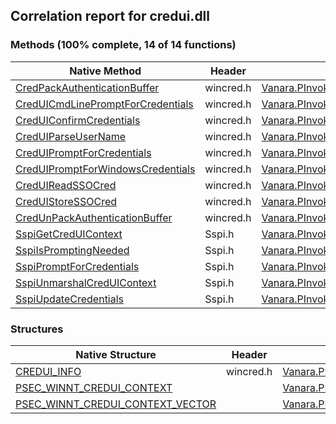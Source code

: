 ## Correlation report for credui.dll  
### Methods (100% complete, 14 of 14 functions)  
Native Method | Header | Managed Method  
--- | --- | ---  
[CredPackAuthenticationBuffer](http://msdn2.microsoft.com/en-us/library/aa374802) | wincred.h | [Vanara.PInvoke.CredUI.CredPackAuthenticationBuffer](https://github.com/dahall/Vanara/search?l=C%23&q=CredPackAuthenticationBuffer)  
[CredUICmdLinePromptForCredentials](http://msdn2.microsoft.com/en-us/library/aa374802) | wincred.h | [Vanara.PInvoke.CredUI.CredUICmdLinePromptForCredentials](https://github.com/dahall/Vanara/search?l=C%23&q=CredUICmdLinePromptForCredentials)  
[CredUIConfirmCredentials](http://msdn2.microsoft.com/en-us/library/aa375173) | wincred.h | [Vanara.PInvoke.CredUI.CredUIConfirmCredentials](https://github.com/dahall/Vanara/search?l=C%23&q=CredUIConfirmCredentials)  
[CredUIParseUserName](http://msdn2.microsoft.com/en-us/library/aa375175) | wincred.h | [Vanara.PInvoke.CredUI.CredUIParseUserName](https://github.com/dahall/Vanara/search?l=C%23&q=CredUIParseUserName)  
[CredUIPromptForCredentials](http://msdn2.microsoft.com/en-us/library/aa375177) | wincred.h | [Vanara.PInvoke.CredUI.CredUIPromptForCredentials](https://github.com/dahall/Vanara/search?l=C%23&q=CredUIPromptForCredentials)  
[CredUIPromptForWindowsCredentials](http://msdn2.microsoft.com/en-us/library/aa375178) | wincred.h | [Vanara.PInvoke.CredUI.CredUIPromptForWindowsCredentials](https://github.com/dahall/Vanara/search?l=C%23&q=CredUIPromptForWindowsCredentials)  
[CredUIReadSSOCred](http://msdn2.microsoft.com/en-us/library/aa375177) | wincred.h | [Vanara.PInvoke.CredUI.CredUIReadSSOCred](https://github.com/dahall/Vanara/search?l=C%23&q=CredUIReadSSOCred)  
[CredUIStoreSSOCred](http://msdn2.microsoft.com/en-us/library/aa375181) | wincred.h | [Vanara.PInvoke.CredUI.CredUIStoreSSOCred](https://github.com/dahall/Vanara/search?l=C%23&q=CredUIStoreSSOCred)  
[CredUnPackAuthenticationBuffer](http://msdn2.microsoft.com/en-us/library/aa375185) | wincred.h | [Vanara.PInvoke.CredUI.CredUnPackAuthenticationBuffer](https://github.com/dahall/Vanara/search?l=C%23&q=CredUnPackAuthenticationBuffer)  
[SspiGetCredUIContext](https://www.google.com/search?num=5&q=SspiGetCredUIContext+site%3Amicrosoft.com) | Sspi.h | [Vanara.PInvoke.CredUI.SspiGetCredUIContext](https://github.com/dahall/Vanara/search?l=C%23&q=SspiGetCredUIContext)  
[SspiIsPromptingNeeded](https://www.google.com/search?num=5&q=SspiIsPromptingNeeded+site%3Amicrosoft.com) | Sspi.h | [Vanara.PInvoke.CredUI.SspiIsPromptingNeeded](https://github.com/dahall/Vanara/search?l=C%23&q=SspiIsPromptingNeeded)  
[SspiPromptForCredentials](https://www.google.com/search?num=5&q=SspiPromptForCredentialsA+site%3Amicrosoft.com) | Sspi.h | [Vanara.PInvoke.CredUI.SspiPromptForCredentials](https://github.com/dahall/Vanara/search?l=C%23&q=SspiPromptForCredentials)  
[SspiUnmarshalCredUIContext](https://www.google.com/search?num=5&q=SspiUnmarshalCredUIContext+site%3Amicrosoft.com) | Sspi.h | [Vanara.PInvoke.CredUI.SspiUnmarshalCredUIContext](https://github.com/dahall/Vanara/search?l=C%23&q=SspiUnmarshalCredUIContext)  
[SspiUpdateCredentials](https://www.google.com/search?num=5&q=SspiUpdateCredentials+site%3Amicrosoft.com) | Sspi.h | [Vanara.PInvoke.CredUI.SspiUpdateCredentials](https://github.com/dahall/Vanara/search?l=C%23&q=SspiUpdateCredentials)  
### Structures  
Native Structure | Header | Managed Structure  
--- | --- | ---  
[CREDUI_INFO](http://msdn2.microsoft.com/en-us/library/aa375183) | wincred.h | [Vanara.PInvoke.CredUI.CREDUI_INFO](https://github.com/dahall/Vanara/search?l=C%23&q=CREDUI_INFO)  
[PSEC_WINNT_CREDUI_CONTEXT](https://www.google.com/search?num=5&q=PSEC_WINNT_CREDUI_CONTEXT+site%3Amicrosoft.com) |  | [Vanara.PInvoke.CredUI.PSEC_WINNT_CREDUI_CONTEXT](https://github.com/dahall/Vanara/search?l=C%23&q=PSEC_WINNT_CREDUI_CONTEXT)  
[PSEC_WINNT_CREDUI_CONTEXT_VECTOR](https://www.google.com/search?num=5&q=PSEC_WINNT_CREDUI_CONTEXT_VECTOR+site%3Amicrosoft.com) |  | [Vanara.PInvoke.CredUI.PSEC_WINNT_CREDUI_CONTEXT_VECTOR](https://github.com/dahall/Vanara/search?l=C%23&q=PSEC_WINNT_CREDUI_CONTEXT_VECTOR)  
